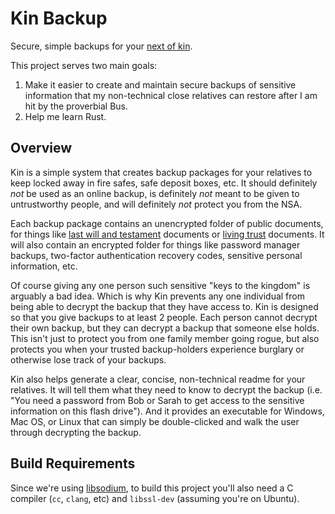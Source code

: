 Kin Backup
==========

Secure, simple backups for your [next of kin](https://en.wikipedia.org/wiki/Next_of_kin).

This project serves two main goals:

1. Make it easier to create and maintain secure backups of sensitive information that my non-technical close relatives can restore after I am hit by the proverbial Bus.
2. Help me learn Rust.

Overview
--------

Kin is a simple system that creates backup packages for your relatives to keep locked away in fire safes, safe deposit boxes, etc. It should definitely _not_ be used as an online backup, is definitely _not_ meant to be given to untrustworthy people, and will definitely _not_ protect you from the NSA.

Each backup package contains an unencrypted folder of public documents, for things like [last will and testament](https://en.wikipedia.org/wiki/Will_and_testament) documents or [living trust](https://en.wikipedia.org/wiki/Trust_law) documents. It will also contain an encrypted folder for things like password manager backups, two-factor authentication recovery codes, sensitive personal information, etc.

Of course giving any one person such sensitive "keys to the kingdom" is arguably a bad idea. Which is why Kin prevents any one individual from being able to decrypt the backup that they have access to. Kin is designed so that you give backups to at least 2 people. Each person cannot decrypt their own backup, but they can decrypt a backup that someone else holds. This isn't just to protect you from one family member going rogue, but also protects you when your trusted backup-holders experience burglary or otherwise lose track of your backups.

Kin also helps generate a clear, concise, non-technical readme for your relatives. It will tell them what they need to know to decrypt the backup (i.e. "You need a password from Bob or Sarah to get access to the sensitive information on this flash drive"). And it provides an executable for Windows, Mac OS, or Linux that can simply be double-clicked and walk the user through decrypting the backup.

Build Requirements
------------------

Since we're using [libsodium](https://download.libsodium.org/doc/), to build this project you'll also need a C compiler (`cc`, `clang`, etc) and `libssl-dev` (assuming you're on Ubuntu).
